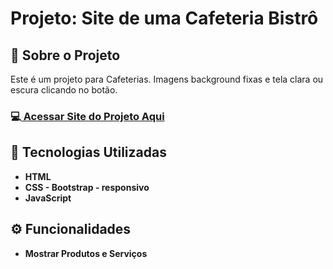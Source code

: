 <h1>Projeto: Site de uma Cafeteria Bistrô</h1>

<h2>📌 Sobre o Projeto</h2>
<p>Este é um projeto para Cafeterias. Imagens background fixas e tela clara ou escura clicando no botão.</p>

<h3>💻<a href="https://deangelleses.github.io/cafe_e_bistro-HTML-CSS-Bootstrap-JavaScript/" target="_blank"> Acessar Site do Projeto Aqui</a></h3>

<h2>🚀 Tecnologias Utilizadas</h2>
<ul>
  <li><b>HTML</b</li>
  <li><b>CSS</b> - Bootstrap - responsivo</li>
  <li><b>JavaScript</b</li>
</ul>

<h2>⚙️ Funcionalidades</h2>
<ul>
  <li>Mostrar Produtos e Serviços</li>
</ul>
